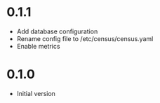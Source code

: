 # 0.1.1

* Add database configuration
* Rename config file to /etc/census/census.yaml
* Enable metrics

# 0.1.0

* Initial version
